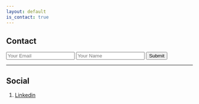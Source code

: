 ```yaml
---
layout: default
is_contact: true
---
```


## Contact

<form accept-charset="UTF-8" action="https://formspree.io/f/xjvjgyzv" method="POST">
  <input type="email" name="email" placeholder="Your Email">
  <input type="text" name="name" placeholder="Your Name">
  <input type="hidden" name="utf8" value="✓">
  <button type="submit">Submit</button>
</form>

---

## Social

1. [Linkedin](https://www.linkedin.com/in/abbayi)
